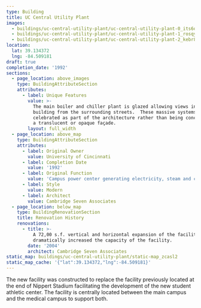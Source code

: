 ```yaml
---
type: Building
title: UC Central Utility Plant
images:
  - buildings/uc-central-utility-plant/uc-central-utility-plant-0_its6om
  - buildings/uc-central-utility-plant/uc-central-utility-plant-1_rosqyw
  - buildings/uc-central-utility-plant/uc-central-utility-plant-2_kebr8j
location:
  lat: 39.134372
  lng: -84.509181
draft: true
completion_date: '1992'
sections:
  - page_location: above_images
    type: BuildingAttributeSection
    attributes:
      - label: Unique Features
        value: >-
          The main boiler and chiller plant is glazed allowing views into the
          building from the surrounding streets.  These massive systems were
          celebrated as part of the architecture rather than being concealed by
          a translucent or opaque façade.
        layout: full_width
  - page_location: above_map
    type: BuildingAttributeSection
    attributes:
      - label: Original Owner
        value: University of Cincinnati
      - label: Completion Date
        value: '1992'
      - label: Original Function
        value: 'Campus power center generating electricity, steam and chilled water'
      - label: Style
        value: Modern
      - label: Architect
        value: Cambridge Seven Associates
  - page_location: below_map
    type: BuildingRenovationSection
    title: Renovation History
    renovations:
      - title: >-
          A 72,00 s.f. vertical and horizontal expansion of the facility
          dramatically increased the capacity of the facility.
        date: '2004'
        architect: Cambridge Seven Associates
static_map: buildings/uc-central-utility-plant/static-map_zcasl2
static_map_cache: '{"lat":39.134372,"lng":-84.509181}'
---
```


The new facility was constructed to replace the facility previously located at the end of Nippert Stadium facilitating the development of the new student athletic center. The facility is centrally located between the main campus and the medical campus to support both.
